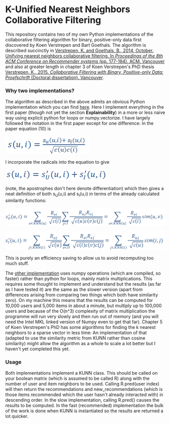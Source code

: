 # K-Unified Nearest Neighbors Collaborative Filtering
This repository contains two of my own Python implementations of the collaborative filtering algorithm for binary, positive-only data first discovered by Koen Verstrepen and Bart Goethals. The algorithm is described succinctly in 
[Verstrepen, K. and Goethals, B., 2014, October. Unifying nearest neighbors collaborative filtering. In *Proceedings of the 8th ACM Conference on Recommender systems* (pp. 177-184). ACM. Vancouver](http://adrem.ua.ac.be/~goethals/publications/pubs/verstrepen14kunn.pdf)
and also at greater length in chapter 3 of Koen Verstrepen's PhD thesis
[Verstrepen, K., 2015. *Collaborative Filtering with Binary, Positive-only Data: Proefschrift* (Doctoral dissertation).
Vancouver](http://win.ua.ac.be/~adrem/bibrem/pubs/verstrepen15PhDthesis.pdf).

### Why two implementations?
The algorithm as described in the above admits an obvious Python implementation which you can find [here](KUNN_slow_explicit.py). Here I implement everything in the first paper (though not yet the section **Explainability**) in a more or less naive way using explicit python for loops or numpy.vectorize. I have largely followed the notation in the first paper except for one difference: In the paper equation (10) is 

![Equation 10](eqn10.png "Equation 10") 

I incorporate the radicals into the equation to give 

![Equation 10 Altered](eqn10b.png "Equation 10 Altered")

(note, the apostrophes don't here denote differentiation) which then gives a neat definition of both s<sub>U</sub>(u,i) and s<sub>I</sub>(u,i) in terms of the already calculated similarity functions:

![SU](SU.png "SU")

![SI](SI.png "SI")

This is purely an efficiency saving to allow us to avoid recomputing too much stuff.

The [other implementation](KUNN.py) uses numpy operations (which are compiled, so faster) rather than python for loops, mainly matrix multiplications. This requires some thought to implement and understand but the results (as far as I have tested it) are the same as the slower version (apart from differences arising from comparing two things which both have similarity zero). On my machine this means that the results can be computed for 10,000 users and 5,000 items in about a minute, but multiply up to 100,000 users and because of the O(n^3) complexity of matrix multiplication the programme will run very slowly and then run out of memory (and you will need the Intel MKL linked version of Numpy even to get that far). Chapter 5 of Koen Verstrepen's PhD has some algorithms for finding the k nearest neighbors to a sparse vector in less time: An implementation of that (adapted to use the similarity metric from KUNN rather than cosine similarity) might allow the algorithm as a whole to scale a lot better but I haven't yet completed this yet.

### Usage
Both implementations implement a KUNN class. This should be called on your boolean matrix (which is assumed to be called R) along with the number of user and item neighbors to be used. Calling R.pred(user index) will then return the recommendations and new_recommendations (which is those items recommended which the user hasn't already interacted with) in descending order. In the slow implementation, calling R.pred() causes the results to be computed. In the fast (recommended) implementation the bulk of the work is done when KUNN is instantiated so the results are returned a lot quicker.